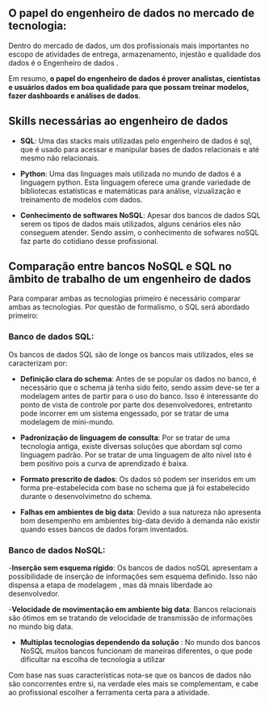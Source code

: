 ## O papel do engenheiro de dados no mercado de tecnologia:

Dentro do mercado de dados, um dos profissionais mais importantes no escopo de atividades de entrega, armazenamento, injestão e qualidade dos dados é o Engenheiro de dados .

Em resumo, **o papel do engenheiro de dados é prover analistas, cientistas e usuários dados em boa qualidade para que possam treinar modelos, fazer dashboards e análises de dados**.

## Skills necessárias ao engenheiro de dados

- **SQL**: Uma das stacks mais utilizadas pelo engenheiro de dados é sql, que é usado para acessar e manipular bases de dados relacionais e até mesmo não relacionais.

- **Python**: Uma das linguages mais utilizada no mundo de dados é a linguagem python. Esta linguagem oferece uma grande variedade de bibliotecas estatísticas e matemáticas para análise, vizualização e treinamento de modelos com dados. 

- **Conhecimento de softwares NoSQL**: Apesar dos bancos de dados SQL serem os tipos de dados mais utilizados, alguns cenários eles não conseguem atender. 
Sendo assim, o conhecimento de sofwares noSQL faz parte do cotidiano desse profissional.

## Comparação entre bancos NoSQL e SQL no âmbito de trabalho de um engenheiro de dados

Para comparar ambas as tecnologias primeiro é necessário comparar ambas as tecnologias. Por questão de formalismo, o SQL será abordado primeiro:

### Banco de dados SQL:

Os bancos de dados SQL são de longe os bancos mais utilizados, eles se caracterizam por:

- **Definição clara do schema**: Antes de se popular os dados no banco, é necessário que o schema já tenha sido feito, sendo assim deve-se ter 
a modelagem antes de partir para o uso do banco. Isso é interessante do ponto de vista de controle por parte dos desenvolvedores, entretanto pode incorrer em 
um sistema engessado, por se tratar de uma modelagem de mini-mundo.

- **Padronização de linguagem de consulta**: Por se tratar de uma tecnologia antiga, existe diversas soluções que abordam sql como linguagem padrão.
Por se tratar de uma linguagem de alto nível isto é bem positivo pois a curva de aprendizado é baixa.

- **Formato prescrito de dados**: Os dados só podem ser inseridos em um forma pre-estabelecida com base no schema que já foi estabelecido durante o desenvolvimetno do schema.

- **Falhas em ambientes de big data**: Devido a sua natureza não apresenta bom desempenho em ambientes big-data devido à demanda não existir quando esses bancos de dados foram 
inventados.

### Banco de dados NoSQL:

-**Inserção sem esquema rígido**: Os bancos de dados noSQL apresentam a possibilidade de inserção de informações sem esquema definido. Isso não dispensa a etapa de modelagem
, mas dá mnais liberdade ao desenvolvedor.

-**Velocidade de movimentação em ambiente big data**: Bancos relacionais são ótimos em se tratando de velocidade de transmissão de informações no mundo big data.

- **Multiplas tecnologias dependendo da solução** : No mundo dos bancos NoSQL muitos bancos funcionam de maneiras diferentes, o que pode dificultar na escolha de tecnologia a utilizar


Com base nas suas características nota-se que os bancos de dados não são concorrentes entre si, na verdade eles mais se complementam, e cabe ao profissional 
escolher a ferramenta certa para a atividade.



